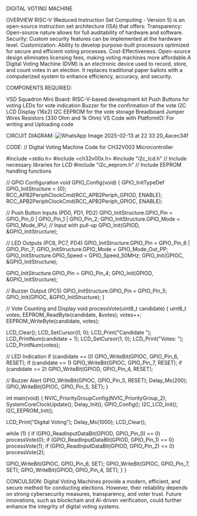 DIGITAL VOTING MACHINE

OVERVIEW
RISC-V (Reduced Instruction Set Computing - Version 5) is an open-source instruction set architecture (ISA) that offers: Transparency: Open-source nature allows for full auditability of hardware and software.  Security: Custom security features can be implemented at the hardware level. Customization: Ability to develop purpose-built processors optimized for secure and efficient voting processes. Cost-Effectiveness: Open-source design eliminates licensing fees, making voting machines more affordable.A Digital Voting Machine (DVM) is an electronic device used to record, store, and count votes in an election. It replaces traditional paper ballots with a computerized system to enhance efficiency, accuracy, and security.

COMPONENTS REQURIED:

VSD Squadron Mini Board: RISC-V-based development kit
Push Buttons for voting
LEDs for vote indication
Buzzer for the confirmation of the vote
I2C LCD Display (16x2)
I2C EEPROM for the vote storage
Breadboard
Jumper Wires
Resistors (330 Ohm and 1k Ohm)
VS Code with PlatformIO: For writing and Uploading code

 CIRCUIT DIAGRAM:
 ![WhatsApp Image 2025-02-13 at 22 33 20_4acec34f](https://github.com/user-attachments/assets/4d8b0611-ed34-471a-a118-d85b35d11198)

 CODE:
 // Digital Voting Machine Code for CH32V003 Microcontroller

#include <stdio.h>
#include <ch32v00x.h>
#include "i2c_lcd.h"  // Include necessary libraries for LCD
#include "i2c_eeprom.h" // Include EEPROM handling functions

// GPIO Configuration
void GPIO_Config(void) {
    GPIO_InitTypeDef GPIO_InitStructure = {0};
    RCC_APB2PeriphClockCmd(RCC_APB2Periph_GPIOD, ENABLE);
    RCC_APB2PeriphClockCmd(RCC_APB2Periph_GPIOC, ENABLE);

  // Push Button Inputs (PD0, PD1, PD2)
    GPIO_InitStructure.GPIO_Pin = GPIO_Pin_0 | GPIO_Pin_1 | GPIO_Pin_2;
    GPIO_InitStructure.GPIO_Mode = GPIO_Mode_IPU;  // Input with pull-up
    GPIO_Init(GPIOD, &GPIO_InitStructure);

  // LED Outputs (PC6, PC7, PD4)
    GPIO_InitStructure.GPIO_Pin = GPIO_Pin_6 | GPIO_Pin_7;
    GPIO_InitStructure.GPIO_Mode = GPIO_Mode_Out_PP;
    GPIO_InitStructure.GPIO_Speed = GPIO_Speed_50MHz;
    GPIO_Init(GPIOC, &GPIO_InitStructure);

  GPIO_InitStructure.GPIO_Pin = GPIO_Pin_4;
    GPIO_Init(GPIOD, &GPIO_InitStructure);

  // Buzzer Output (PC5)
    GPIO_InitStructure.GPIO_Pin = GPIO_Pin_5;
    GPIO_Init(GPIOC, &GPIO_InitStructure);
}

// Vote Counting and Display
void processVote(uint8_t candidate) {
    uint8_t votes;
    EEPROM_ReadByte(candidate, &votes);
    votes++;
    EEPROM_WriteByte(candidate, votes);

  LCD_Clear();
    LCD_SetCursor(0, 0);
    LCD_Print("Candidate ");
    LCD_PrintNum(candidate + 1);
    LCD_SetCursor(1, 0);
    LCD_Print("Votes: ");
    LCD_PrintNum(votes);

  // LED Indication
    if (candidate == 0) GPIO_WriteBit(GPIOC, GPIO_Pin_6, RESET);
    if (candidate == 1) GPIO_WriteBit(GPIOC, GPIO_Pin_7, RESET);
    if (candidate == 2) GPIO_WriteBit(GPIOD, GPIO_Pin_4, RESET);

  // Buzzer Alert
    GPIO_WriteBit(GPIOC, GPIO_Pin_5, RESET);
    Delay_Ms(200);
    GPIO_WriteBit(GPIOC, GPIO_Pin_5, SET);
}

int main(void) {
    NVIC_PriorityGroupConfig(NVIC_PriorityGroup_2);
    SystemCoreClockUpdate();
    Delay_Init();
    GPIO_Config();
    I2C_LCD_Init();
    I2C_EEPROM_Init();

   LCD_Print("Digital Voting");
    Delay_Ms(1000);
    LCD_Clear();

  while (1) {
        if (GPIO_ReadInputDataBit(GPIOD, GPIO_Pin_0) == 0) processVote(0);
        if (GPIO_ReadInputDataBit(GPIOD, GPIO_Pin_1) == 0) processVote(1);
        if (GPIO_ReadInputDataBit(GPIOD, GPIO_Pin_2) == 0) processVote(2);

  GPIO_WriteBit(GPIOC, GPIO_Pin_6, SET);
        GPIO_WriteBit(GPIOC, GPIO_Pin_7, SET);
        GPIO_WriteBit(GPIOD, GPIO_Pin_4, SET);
    }
}

CONCULSION:
Digital Voting Machines provide a modern, efficient, and secure method for conducting elections. However, their reliability depends on strong cybersecurity measures, transparency, and voter trust. Future innovations, such as blockchain and AI-driven verification, could further enhance the integrity of digital voting systems.

